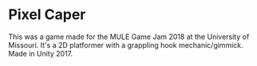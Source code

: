 # Pixel Caper
This was a game made for the MULE Game Jam 2018 at the University of Missouri. It's a 2D platformer with a grappling hook mechanic/gimmick.
Made in Unity 2017.
